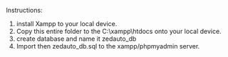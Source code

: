 Instructions:
1.  install Xampp to your local device.
2.  Copy this entire folder to the C:\xampp\htdocs onto your local device.
3.  create database and name it zedauto_db
4.  Import then zedauto_db.sql to the xampp/phpmyadmin server.
